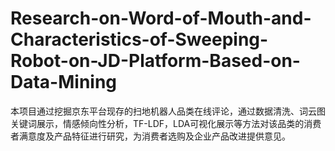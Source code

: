 # Research-on-Word-of-Mouth-and-Characteristics-of-Sweeping-Robot-on-JD-Platform-Based-on-Data-Mining
本项目通过挖掘京东平台现存的扫地机器人品类在线评论，通过数据清洗、词云图关键词展示，情感倾向性分析，TF-LDF，LDA可视化展示等方法对该品类的消费者满意度及产品特征进行研究，为消费者选购及企业产品改进提供意见。
